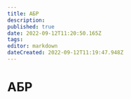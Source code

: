 ```yaml
---
title: АБР
description: 
published: true
date: 2022-09-12T11:20:50.165Z
tags: 
editor: markdown
dateCreated: 2022-09-12T11:19:47.948Z
---
```


# АБР

